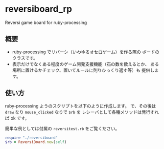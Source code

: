 # reversiboard_rp
Reversi game board for ruby-processing

## 概要

  - ruby-processing でリバーシ（いわゆるオセロゲーム）を作る際の
ボードのクラスです。
  - 表示だけでなくある程度のゲーム開発支援機能（石の数を数えるとか、
	ある場所に置けるかチェック、置いてルールに則りひっくり返す等）も
	提供します。

## 使い方

ruby-processing ようのスクリプトを以下のように作成します。
で、その後は `draw` なり `mouse_clicked` なりで `$rb` を
レシーバとして各種メソッドは発行すれば ok です。

簡単な例としては付属の `reversitest.rb` をご覧ください。

```ruby
require "./reversiboard"
$rb = ReversiBoard.new(self)
```

